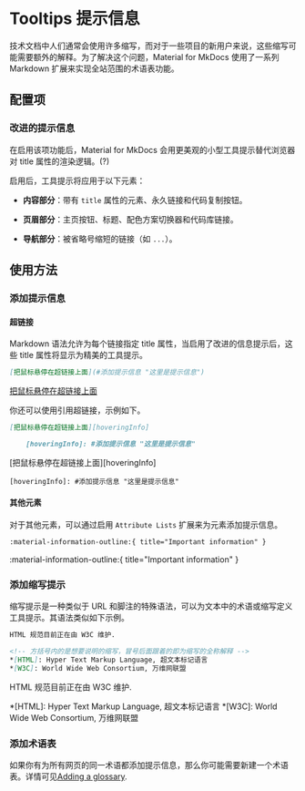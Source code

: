 # Tooltips 提示信息

技术文档中人们通常会使用许多缩写，而对于一些项目的新用户来说，这些缩写可能需要额外的解释。为了解决这个问题，Material for MkDocs 使用了一系列 Markdown 扩展来实现全站范围的术语表功能。

## 配置项

### 改进的提示信息

在启用该项功能后，Material for MkDocs 会用更美观的小型工具提示替代浏览器对 title 属性的渲染逻辑。(?)

启用后，工具提示将应用于以下元素：

- __内容部分__：带有 `title` 属性的元素、永久链接和代码复制按钮。

- __页眉部分__：主页按钮、标题、配色方案切换器和代码库链接。

- __导航部分__：被省略号缩短的链接（如 `...`）。

## 使用方法

### 添加提示信息

#### 超链接

Markdown 语法允许为每个链接指定 title 属性，当启用了改进的信息提示后，这些 title 属性将显示为精美的工具提示。

``` markdown title="行内语法的具有提示信息的超链接"
[把鼠标悬停在超链接上面](#添加提示信息 "这里是提示信息")
```

[把鼠标悬停在超链接上面](#添加提示信息 "这里是提示信息")

你还可以使用引用超链接，示例如下。

``` markdown title="使用引用超链接的具有提示信息的超链接"
[把鼠标悬停在超链接上面][hoveringInfo]

    [hoveringInfo]: #添加提示信息 "这里是提示信息"
```

[把鼠标悬停在超链接上面][hoveringInfo]

    [hoveringInfo]: #添加提示信息 "这里是提示信息"

#### 其他元素

对于其他元素，可以通过启用 `Attribute Lists` 扩展来为元素添加提示信息。

``` markdown title="带提示信息的图标"
:material-information-outline:{ title="Important information" }
```

:material-information-outline:{ title="Important information" }

### 添加缩写提示

缩写提示是一种类似于 URL 和脚注的特殊语法，可以为文本中的术语或缩写定义工具提示。其语法类似如下示例。

``` markdown title="缩写示例"
HTML 规范目前正在由 W3C 维护.

<!-- 方括号内的是想要说明的缩写，冒号后面跟着的即为缩写的全称解释 -->
*[HTML]: Hyper Text Markup Language, 超文本标记语言
*[W3C]: World Wide Web Consortium, 万维网联盟
```

HTML 规范目前正在由 W3C 维护.

*[HTML]: Hyper Text Markup Language, 超文本标记语言
*[W3C]: World Wide Web Consortium, 万维网联盟

### 添加术语表

如果你有为所有网页的同一术语都添加提示信息，那么你可能需要新建一个术语表。详情可见[Adding a glossary](https://squidfunk.github.io/mkdocs-material/reference/tooltips/#adding-a-glossary).
